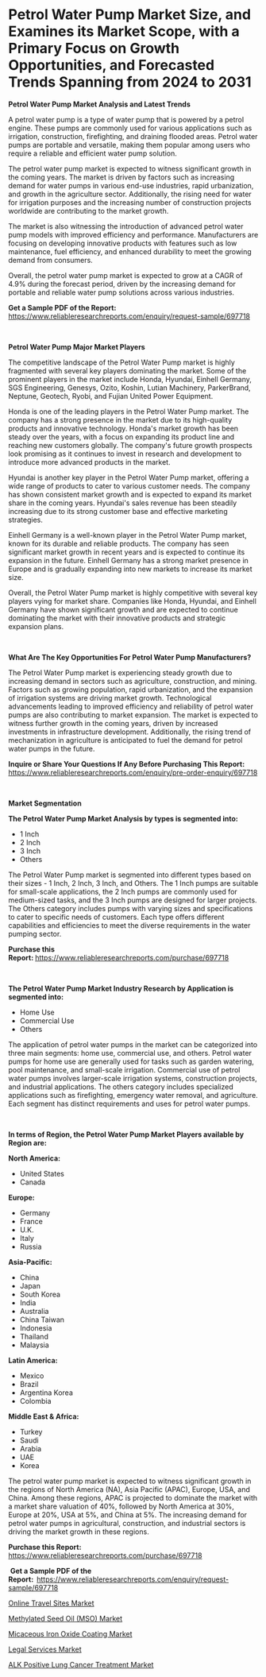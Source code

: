 <p><h1>Petrol Water Pump Market Size, and Examines its Market Scope, with a Primary Focus on Growth Opportunities, and Forecasted Trends Spanning from 2024 to 2031</h1></p><p><strong>Petrol Water Pump Market Analysis and Latest Trends</strong></p>
<p><p>A petrol water pump is a type of water pump that is powered by a petrol engine. These pumps are commonly used for various applications such as irrigation, construction, firefighting, and draining flooded areas. Petrol water pumps are portable and versatile, making them popular among users who require a reliable and efficient water pump solution.</p><p>The petrol water pump market is expected to witness significant growth in the coming years. The market is driven by factors such as increasing demand for water pumps in various end-use industries, rapid urbanization, and growth in the agriculture sector. Additionally, the rising need for water for irrigation purposes and the increasing number of construction projects worldwide are contributing to the market growth.</p><p>The market is also witnessing the introduction of advanced petrol water pump models with improved efficiency and performance. Manufacturers are focusing on developing innovative products with features such as low maintenance, fuel efficiency, and enhanced durability to meet the growing demand from consumers.</p><p>Overall, the petrol water pump market is expected to grow at a CAGR of 4.9% during the forecast period, driven by the increasing demand for portable and reliable water pump solutions across various industries.</p></p>
<p><strong>Get a Sample PDF of the Report:&nbsp;</strong> <a href="https://www.reliableresearchreports.com/enquiry/request-sample/697718">https://www.reliableresearchreports.com/enquiry/request-sample/697718</a></p>
<p>&nbsp;</p>
<p><strong>Petrol Water Pump Major Market Players</strong></p>
<p><p>The competitive landscape of the Petrol Water Pump market is highly fragmented with several key players dominating the market. Some of the prominent players in the market include Honda, Hyundai, Einhell Germany, SGS Engineering, Genesys, Ozito, Koshin, Lutian Machinery, ParkerBrand, Neptune, Geotech, Ryobi, and Fujian United Power Equipment.</p><p>Honda is one of the leading players in the Petrol Water Pump market. The company has a strong presence in the market due to its high-quality products and innovative technology. Honda's market growth has been steady over the years, with a focus on expanding its product line and reaching new customers globally. The company's future growth prospects look promising as it continues to invest in research and development to introduce more advanced products in the market.</p><p>Hyundai is another key player in the Petrol Water Pump market, offering a wide range of products to cater to various customer needs. The company has shown consistent market growth and is expected to expand its market share in the coming years. Hyundai's sales revenue has been steadily increasing due to its strong customer base and effective marketing strategies.</p><p>Einhell Germany is a well-known player in the Petrol Water Pump market, known for its durable and reliable products. The company has seen significant market growth in recent years and is expected to continue its expansion in the future. Einhell Germany has a strong market presence in Europe and is gradually expanding into new markets to increase its market size.</p><p>Overall, the Petrol Water Pump market is highly competitive with several key players vying for market share. Companies like Honda, Hyundai, and Einhell Germany have shown significant growth and are expected to continue dominating the market with their innovative products and strategic expansion plans.</p></p>
<p>&nbsp;</p>
<p><strong>What Are The Key Opportunities For Petrol Water Pump Manufacturers?</strong></p>
<p><p>The Petrol Water Pump market is experiencing steady growth due to increasing demand in sectors such as agriculture, construction, and mining. Factors such as growing population, rapid urbanization, and the expansion of irrigation systems are driving market growth. Technological advancements leading to improved efficiency and reliability of petrol water pumps are also contributing to market expansion. The market is expected to witness further growth in the coming years, driven by increased investments in infrastructure development. Additionally, the rising trend of mechanization in agriculture is anticipated to fuel the demand for petrol water pumps in the future.</p></p>
<p><strong>Inquire or Share Your Questions If Any Before Purchasing This Report:</strong> <a href="https://www.reliableresearchreports.com/enquiry/pre-order-enquiry/697718">https://www.reliableresearchreports.com/enquiry/pre-order-enquiry/697718</a></p>
<p>&nbsp;</p>
<p><strong>Market Segmentation</strong></p>
<p><strong>The Petrol Water Pump Market Analysis by types is segmented into:</strong></p>
<p><ul><li>1 Inch</li><li>2 Inch</li><li>3 Inch</li><li>Others</li></ul></p>
<p><p>The Petrol Water Pump market is segmented into different types based on their sizes - 1 Inch, 2 Inch, 3 Inch, and Others. The 1 Inch pumps are suitable for small-scale applications, the 2 Inch pumps are commonly used for medium-sized tasks, and the 3 Inch pumps are designed for larger projects. The Others category includes pumps with varying sizes and specifications to cater to specific needs of customers. Each type offers different capabilities and efficiencies to meet the diverse requirements in the water pumping sector.</p></p>
<p><strong>Purchase this Report:&nbsp;</strong><a href="https://www.reliableresearchreports.com/purchase/697718">https://www.reliableresearchreports.com/purchase/697718</a></p>
<p>&nbsp;</p>
<p><strong>The Petrol Water Pump Market Industry Research by Application is segmented into:</strong></p>
<p><ul><li>Home Use</li><li>Commercial Use</li><li>Others</li></ul></p>
<p><p>The application of petrol water pumps in the market can be categorized into three main segments: home use, commercial use, and others. Petrol water pumps for home use are generally used for tasks such as garden watering, pool maintenance, and small-scale irrigation. Commercial use of petrol water pumps involves larger-scale irrigation systems, construction projects, and industrial applications. The others category includes specialized applications such as firefighting, emergency water removal, and agriculture. Each segment has distinct requirements and uses for petrol water pumps.</p></p>
<p>&nbsp;</p>
<p><strong>In terms of Region, the Petrol Water Pump Market Players available by Region are:</strong></p>
<p>
    <p> <strong> North America: </strong>
        <ul>
            <li>United States</li>
            <li>Canada</li>
        </ul>
        </p> 
    <p> <strong> Europe: </strong>
        <ul>
            <li>Germany</li>
            <li>France</li>
            <li>U.K.</li>
            <li>Italy</li>
            <li>Russia</li>
        </ul>
        </p> 
    <p> <strong> Asia-Pacific: </strong>
        <ul>
            <li>China</li>
            <li>Japan</li>
            <li>South Korea</li>
            <li>India</li>
            <li>Australia</li>
            <li>China Taiwan</li>
            <li>Indonesia</li>
            <li>Thailand</li>
            <li>Malaysia</li>
        </ul>
        </p> 
    <p> <strong> Latin America: </strong>
        <ul>
            <li>Mexico</li>
            <li>Brazil</li>
            <li>Argentina Korea</li>
            <li>Colombia</li>
        </ul>
        </p> 
    <p> <strong> Middle East & Africa: </strong>
        <ul>
            <li>Turkey</li>
            <li>Saudi</li>
            <li>Arabia</li>
            <li>UAE</li>
            <li>Korea</li>
        </ul>
    </p>
    </p>
<p><p>The petrol water pump market is expected to witness significant growth in the regions of North America (NA), Asia Pacific (APAC), Europe, USA, and China. Among these regions, APAC is projected to dominate the market with a market share valuation of 40%, followed by North America at 30%, Europe at 20%, USA at 5%, and China at 5%. The increasing demand for petrol water pumps in agricultural, construction, and industrial sectors is driving the market growth in these regions.</p></p>
<p><strong>Purchase this Report: </strong><a href="https://www.reliableresearchreports.com/purchase/697718">https://www.reliableresearchreports.com/purchase/697718</a></p>
<p>&nbsp;<strong>Get a Sample PDF of the Report:&nbsp;&nbsp;</strong><a href="https://www.reliableresearchreports.com/enquiry/request-sample/697718">https://www.reliableresearchreports.com/enquiry/request-sample/697718</a></p>
<p><strong></strong></p>
<p><p><a href="https://medium.com/@sarademiri71/online-travel-sites-market-share-evolution-and-market-growth-trends-2024-2031-af0a01fc591d">Online Travel Sites Market</a></p><p><a href="https://github.com/Sherrillcrooksxa8i18ucf2m/Market-Research-Report-List-1/blob/main/methylated-seed-oil-mso-market.md">Methylated Seed Oil (MSO) Market</a></p><p><a href="https://github.com/Chiragrp22/Market-Research-Report-List-3/blob/main/micaceous-iron-oxide-coating-market.md">Micaceous Iron Oxide Coating Market</a></p><p><a href="https://medium.com/@rosejohnson762014/legal-services-market-insight-market-trends-growth-forecasted-from-2024-to-2031-c6f7bd843fe3">Legal Services Market</a></p><p><a href="https://medium.com/@sarademiri71/alk-positive-lung-cancer-treatment-market-size-market-outlook-and-market-forecast-2024-to-2031-f4ffa3f5710d">ALK Positive Lung Cancer Treatment Market</a></p></p>